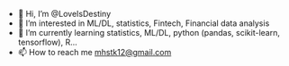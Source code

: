 - 👋 Hi, I’m @LoveIsDestiny
- 👀 I’m interested in ML/DL, statistics, Fintech, Financial data analysis
- 🌱 I’m currently learning statistics, ML/DL, python (pandas, scikit-learn, tensorflow), R...
- 📫 How to reach me mhstk12@gmail.com  

<!---
LoveIsDestiny/LoveIsDestiny is a ✨ special ✨ repository because its `README.md` (this file) appears on your GitHub profile.
You can click the Preview link to take a look at your changes.
--->
